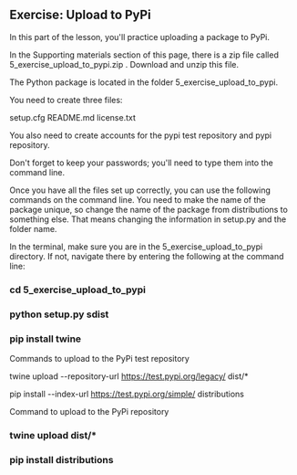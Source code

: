 ## Exercise: Upload to PyPi

In this part of the lesson, you'll practice uploading a package to PyPi.

In the Supporting materials section of this page, there is a zip file called 5_exercise_upload_to_pypi.zip . Download and unzip this file.

The Python package is located in the folder 5_exercise_upload_to_pypi.

You need to create three files:

setup.cfg
README.md
license.txt

You also need to create accounts for the pypi test repository and pypi repository.

Don't forget to keep your passwords; you'll need to type them into the command line.

Once you have all the files set up correctly, you can use the following commands on the command line. You need to make the name of the package unique, so change the name of the package from distributions to something else. That means changing the information in setup.py and the folder name.

In the terminal, make sure you are in the 5_exercise_upload_to_pypi directory. If not, navigate there by entering the following at the command line:


### cd 5_exercise_upload_to_pypi

### python setup.py sdist

### pip install twine

Commands to upload to the PyPi test repository

twine upload --repository-url https://test.pypi.org/legacy/ dist/*

pip install --index-url https://test.pypi.org/simple/ distributions


Command to upload to the PyPi repository

### twine upload dist/*

### pip install distributions
